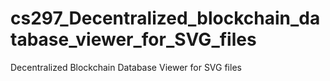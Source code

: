 # cs297_Decentralized_blockchain_database_viewer_for_SVG_files
Decentralized Blockchain Database Viewer for SVG files
